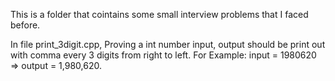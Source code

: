 
This is a folder that cointains some small interview problems that I faced before.

In file print_3digit.cpp, Proving a int number input, output should be print out with comma every 3 digits from right to left. For Example: input = 1980620 => output = 1,980,620. 
